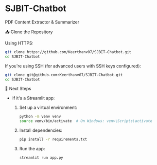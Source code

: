 # SJBIT-Chatbot
PDF Content Extractor &amp; Summarizer

📥 Clone the Repository

Using HTTPS:

```bash
git clone https://github.com/Keerthanv07/SJBIT-Chatbot.git
cd SJBIT-Chatbot
```

If you're using SSH (for advanced users with SSH keys configured):

```bash
git clone git@github.com:Keerthanv07/SJBIT-Chatbot.git
cd SJBIT-Chatbot
```

🚀 Next Steps

* If it's a Streamlit app:

  1. Set up a virtual environment:

     ```bash
     python -m venv venv
     source venv/bin/activate  # On Windows: venv\Scripts\activate
     ```

  2. Install dependencies:

     ```bash
     pip install -r requirements.txt
     ```

  3. Run the app:

     ```bash
     streamlit run app.py
     ```
